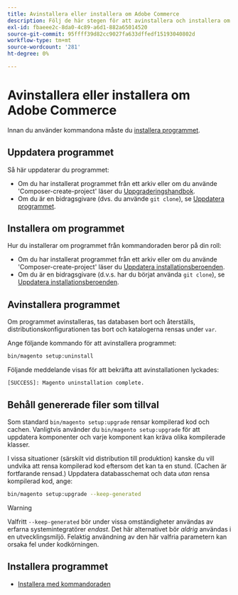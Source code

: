 ```yaml
---
title: Avinstallera eller installera om Adobe Commerce
description: Följ de här stegen för att avinstallera och installera om lokala installationer av Adobe Commerce och Magento Open Source.
exl-id: fbaeee2c-8da0-4c89-a6d1-882a65014520
source-git-commit: 95ffff39d82cc9027fa633dffedf15193040802d
workflow-type: tm+mt
source-wordcount: '281'
ht-degree: 0%

---
```


# Avinstallera eller installera om Adobe Commerce

Innan du använder kommandona måste du [installera programmet](../tutorials/install.md).

## Uppdatera programmet

Så här uppdaterar du programmet:

* Om du har installerat programmet från ett arkiv eller om du använde &#39;Composer-create-project&#39; läser du [Uppgraderingshandbok](../../upgrade/overview.md).
* Om du är en bidragsgivare (dvs. du använde `git clone`), se [Uppdatera programmet](../../upgrade/developer/git-installs.md).

## Installera om programmet

Hur du installerar om programmet från kommandoraden beror på din roll:

* Om du har installerat programmet från ett arkiv eller om du använde &#39;Composer-create-project&#39; läser du [Uppdatera installationsberoenden](https://developer.adobe.com/commerce/contributor/guides/install/update-dependencies/).
* Om du är en bidragsgivare (d.v.s. har du börjat använda `git clone`), se [Uppdatera installationsberoenden](https://developer.adobe.com/commerce/contributor/guides/install/update-dependencies/).

## Avinstallera programmet

Om programmet avinstalleras, tas databasen bort och återställs, distributionskonfigurationen tas bort och katalogerna rensas under `var`.

Ange följande kommando för att avinstallera programmet:

```bash
bin/magento setup:uninstall
```

Följande meddelande visas för att bekräfta att avinstallationen lyckades:

```terminal
[SUCCESS]: Magento uninstallation complete.
```

## Behåll genererade filer som tillval

Som standard `bin/magento setup:upgrade` rensar kompilerad kod och cachen. Vanligtvis använder du `bin/magento setup:upgrade` för att uppdatera komponenter och varje komponent kan kräva olika kompilerade klasser.

I vissa situationer (särskilt vid distribution till produktion) kanske du vill undvika att rensa kompilerad kod eftersom det kan ta en stund. (Cachen är fortfarande rensad.) Uppdatera databasschemat och data *utan* rensa kompilerad kod, ange:

```bash
bin/magento setup:upgrade --keep-generated
```

>[!WARNING]
>
>Valfritt `--keep-generated` bör under vissa omständigheter användas av erfarna systemintegratörer *endast*. Det här alternativet bör *aldrig* användas i en utvecklingsmiljö. Felaktig användning av den här valfria parametern kan orsaka fel under kodkörningen.

## Installera programmet

* [Installera med kommandoraden](../advanced.md)
